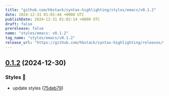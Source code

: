 ```yaml
---
title: "github.com/hbstack/syntax-highlighting/styles/emacs/v0.1.2"
date: 2024-12-31 01:01:44 +0000 UTC
publishDate: 2024-12-31 01:02:14 +0000 UTC
draft: false
prerelease: false
name: "styles/emacs: v0.1.2"
tag_name: "styles/emacs/v0.1.2"
release_url: "https://github.com/hbstack/syntax-highlighting/releases/tag/styles/emacs/v0.1.2"
---
```


## [0.1.2](https://github.com/hbstack/syntax-highlighting/compare/styles/emacs/v0.1.1...styles/emacs/v0.1.2) (2024-12-30)


### Styles 🎨

* update styles ([75deb79](https://github.com/hbstack/syntax-highlighting/commit/75deb79773c00a91668118f44e1ffcf018513cd9))
